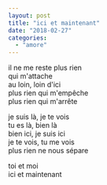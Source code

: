 ```yaml
---
layout: post
title: "ici et maintenant"
date: "2018-02-27"
categories:
  - "amore"
---
```


il ne me reste plus rien  
qui m'attache  
au loin, loin d'ici  
plus rien qui m'empêche  
plus rien qui m'arrête  

je suis là, je te vois  
tu es là, bien là  
bien ici, je suis ici  
je te vois, tu me vois  
plus rien ne nous sépare  

toi et moi  
ici et maintenant  
